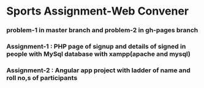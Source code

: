 # Sports Assignment-Web Convener
### problem-1 in master branch and problem-2 in gh-pages branch
### Assignment-1 : PHP page of signup and details of signed in people with MySql database with xampp(apache and mysql)
### Assignment-2 : Angular app project with ladder of name and roll no,s of participants
